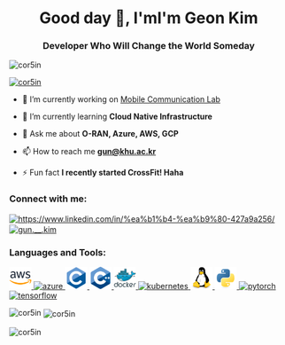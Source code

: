 <h1 align="center">Good day 👋, I'mI'm Geon Kim</h1>
<h3 align="center">Developer Who Will Change the World Someday</h3>

<p align="left"> <img src="https://komarev.com/ghpvc/?username=cor5in&label=Profile%20views&color=0e75b6&style=flat" alt="cor5in" /> </p>

<p align="left"> <a href="https://github.com/ryo-ma/github-profile-trophy"><img src="https://github-profile-trophy.vercel.app/?username=cor5in" alt="cor5in" /></a> </p>

- 🔭 I’m currently working on [Mobile Communication Lab](https://sites.google.com/khu.ac.kr/mcl549/home?authuser=0)

- 🌱 I’m currently learning **Cloud Native Infrastructure**

- 💬 Ask me about **O-RAN, Azure, AWS, GCP**

- 📫 How to reach me **gun@khu.ac.kr**

- ⚡ Fun fact **I recently started CrossFit! Haha**

<h3 align="left">Connect with me:</h3>
<p align="left">
<a href="https://linkedin.com/in/https://www.linkedin.com/in/%ea%b1%b4-%ea%b9%80-427a9a256/" target="blank"><img align="center" src="https://raw.githubusercontent.com/rahuldkjain/github-profile-readme-generator/master/src/images/icons/Social/linked-in-alt.svg" alt="https://www.linkedin.com/in/%ea%b1%b4-%ea%b9%80-427a9a256/" height="30" width="40" /></a>
<a href="https://instagram.com/gun.__.kim" target="blank"><img align="center" src="https://raw.githubusercontent.com/rahuldkjain/github-profile-readme-generator/master/src/images/icons/Social/instagram.svg" alt="gun.__.kim" height="30" width="40" /></a>
</p>

<h3 align="left">Languages and Tools:</h3>
<p align="left"> <a href="https://aws.amazon.com" target="_blank" rel="noreferrer"> <img src="https://raw.githubusercontent.com/devicons/devicon/master/icons/amazonwebservices/amazonwebservices-original-wordmark.svg" alt="aws" width="40" height="40"/> </a> <a href="https://azure.microsoft.com/en-in/" target="_blank" rel="noreferrer"> <img src="https://www.vectorlogo.zone/logos/microsoft_azure/microsoft_azure-icon.svg" alt="azure" width="40" height="40"/> </a> <a href="https://www.cprogramming.com/" target="_blank" rel="noreferrer"> <img src="https://raw.githubusercontent.com/devicons/devicon/master/icons/c/c-original.svg" alt="c" width="40" height="40"/> </a> <a href="https://www.w3schools.com/cpp/" target="_blank" rel="noreferrer"> <img src="https://raw.githubusercontent.com/devicons/devicon/master/icons/cplusplus/cplusplus-original.svg" alt="cplusplus" width="40" height="40"/> </a> <a href="https://www.docker.com/" target="_blank" rel="noreferrer"> <img src="https://raw.githubusercontent.com/devicons/devicon/master/icons/docker/docker-original-wordmark.svg" alt="docker" width="40" height="40"/> </a> <a href="https://kubernetes.io" target="_blank" rel="noreferrer"> <img src="https://www.vectorlogo.zone/logos/kubernetes/kubernetes-icon.svg" alt="kubernetes" width="40" height="40"/> </a> <a href="https://www.linux.org/" target="_blank" rel="noreferrer"> <img src="https://raw.githubusercontent.com/devicons/devicon/master/icons/linux/linux-original.svg" alt="linux" width="40" height="40"/> </a> <a href="https://www.python.org" target="_blank" rel="noreferrer"> <img src="https://raw.githubusercontent.com/devicons/devicon/master/icons/python/python-original.svg" alt="python" width="40" height="40"/> </a> <a href="https://pytorch.org/" target="_blank" rel="noreferrer"> <img src="https://www.vectorlogo.zone/logos/pytorch/pytorch-icon.svg" alt="pytorch" width="40" height="40"/> </a> <a href="https://www.tensorflow.org" target="_blank" rel="noreferrer"> <img src="https://www.vectorlogo.zone/logos/tensorflow/tensorflow-icon.svg" alt="tensorflow" width="40" height="40"/> </a> </p>

<p><img align="left" src="https://github-readme-stats.vercel.app/api/top-langs?username=cor5in&show_icons=true&locale=en&layout=compact" alt="cor5in" /></p>

<p>&nbsp;<img align="center" src="https://github-readme-stats.vercel.app/api?username=cor5in&show_icons=true&locale=en" alt="cor5in" /></p>

<p><img align="center" src="https://github-readme-streak-stats.herokuapp.com/?user=cor5in&" alt="cor5in" /></p>
